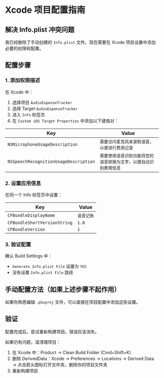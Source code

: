 # Xcode 项目配置指南

## 解决 Info.plist 冲突问题

我已经删除了手动创建的 `Info.plist` 文件。现在需要在 Xcode 项目设置中添加必要的权限和配置。

## 配置步骤

### 1. 添加权限描述

在 Xcode 中：

1. 选择项目 `AudioExpenseTracker`
2. 选择 Target `AudioExpenseTracker`
3. 进入 `Info` 标签页
4. 在 `Custom iOS Target Properties` 中添加以下键值对：

| Key | Value |
|-----|-------|
| `NSMicrophoneUsageDescription` | `需要访问麦克风来录制语音，以便进行费用记录` |
| `NSSpeechRecognitionUsageDescription` | `需要使用语音识别功能将您的语音转换为文字，以便自动识别费用信息` |

### 2. 设置应用信息

在同一个 Info 标签页中设置：

| Key | Value |
|-----|-------|
| `CFBundleDisplayName` | `语音记账` |
| `CFBundleShortVersionString` | `1.0` |
| `CFBundleVersion` | `1` |

### 3. 验证配置

确认 Build Settings 中：
- `Generate Info.plist File` 设置为 `YES`
- 没有设置 `Info.plist File` 路径

## 手动配置方法（如果上述步骤不起作用）

如果你熟悉编辑 `.pbxproj` 文件，可以直接在项目配置中添加这些设置。

## 验证

配置完成后，尝试重新构建项目。错误应该消失。

如果仍有问题，请清理项目：
1. 在 Xcode 中：Product → Clean Build Folder (Cmd+Shift+K)
2. 删除 DerivedData：Xcode → Preferences → Locations → Derived Data → 点击箭头图标打开文件夹，删除你的项目文件夹
3. 重新构建项目 